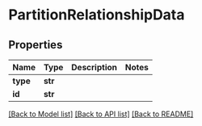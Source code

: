 # PartitionRelationshipData

## Properties
Name | Type | Description | Notes
------------ | ------------- | ------------- | -------------
**type** | **str** |  | 
**id** | **str** |  | 

[[Back to Model list]](../README.md#documentation-for-models) [[Back to API list]](../README.md#documentation-for-api-endpoints) [[Back to README]](../README.md)

